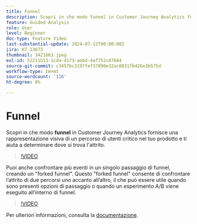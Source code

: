 ```yaml
---
title: Funnel
description: Scopri in che modo funnel in Customer Journey Analytics fornisce una rappresentazione visiva di un percorso di utenti critico nel tuo prodotto e ti aiuta a determinare dove c’è attrito.
feature: Guided Analysis
role: User
level: Beginner
doc-type: Feature Video
last-substantial-update: 2024-07-12T00:00:00Z
jira: KT-13673
thumbnail: 3421663.jpeg
exl-id: 52211513-1cda-4173-aebd-4af752c87604
source-git-commit: c3457bc3197fef37890e32ac8831fb426e3b575d
workflow-type: tm+mt
source-wordcount: '116'
ht-degree: 8%

---
```


# Funnel

Scopri in che modo **funnel** in Customer Journey Analytics fornisce una rappresentazione visiva di un percorso di utenti critico nel tuo prodotto e ti aiuta a determinare dove si trova l&#39;attrito.

>[!VIDEO](https://video.tv.adobe.com/v/3421663/?learn=on)

Puoi anche confrontare più eventi in un singolo passaggio di funnel, creando un &quot;forked funnel&quot;. Questo &quot;forked funnel&quot; consente di confrontare l’attrito di due percorsi uno accanto all’altro, il che può essere utile quando sono presenti opzioni di passaggio o quando un esperimento A/B viene eseguito all’interno di funnel.

>[!VIDEO](https://video.tv.adobe.com/v/3431113/?learn=on)

Per ulteriori informazioni, consulta la [documentazione](https://experienceleague.adobe.com/it/docs/analytics-platform/using/guided-analysis/funnel/friction).
